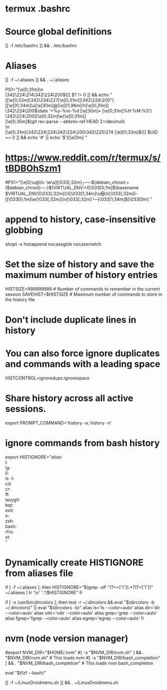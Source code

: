 # termux .bashrc

# Source global definitions
[[ -f /etc/bashrc ]] && . /etc/bashrc

# Aliases
[[ -f ~/.aliases ]] && . ~/.aliases

PS1="\[\e[0;31m\]\n\
\342\224\214\342\224\200\$([[ \$? != 0 ]] && echo \"[\[\e[0;33m\]\342\234\227\[\e[0;31m\]]\342\224\200\")\
[\[\e[01;34m\]\u\[\e[30m\]@\[\e[01;96m\]\h\[\e[0;31m\]]\
\342\224\200\$(date '+%y-%m-%d \[\e[30m\]• \[\e[0;31m\]%H:%M:%S')\
\342\224\200[\[\e[0;32m\]\w\[\e[0;31m\]]\
\[\e[0;35m\]\$(git rev-parse --abbrev-ref HEAD 2>/dev/null)\
\n\
\[\e[0;31m\]\342\224\224\342\224\200\342\225\274 \[\e[01;33m\]\$([[ \$UID == 0 ]] && echo '#' || echo '$')\[\e[0m\] "


# https://www.reddit.com/r/termux/s/tBDBOhSzm1
#PS1="\[\e]0;\u@\h: \w\a\]\[\033[;32m\]┌──${debian_chroot:+($debian_chroot)──}${VIRTUAL_ENV:+(\[\033[0;1m\]$(basename $VIRTUAL_ENV)\[\033[;32m\])}(\[\033[1;34m\]\u㉿\h\[\033[;32m\])-[\[\033[0;1m\]\w\[\033[;32m\]]\n\[\033[;32m\]└─\[\033[1;34m\]\$\[\033[0m\] "

# append to history, case-insensitive globbing
shopt -s histappend nocaseglob nocasematch

# Set the size of history and save the maximum number of history entries
HISTSIZE=999999999          # Number of commands to remember in the current session
SAVEHIST=$HISTSIZE          # Maximum number of commands to store in the history file

# Don't include duplicate lines in history
# You can also force ignore duplicates and commands with a leading space
HISTCONTROL=ignoredups:ignorespace

# Share history across all active sessions.
export PROMPT_COMMAND='history -a; history -n'

# ignore commands from bash history
export HISTIGNORE="*alias*:\
l:\
lg:\
ll:\
ls -l:\
cd:\
cr:\
ff:\
lazygit:\
bqt:\
exit:\
e:\
zsh:\
bash:\
rfrs:\
st:\
"
# Dynamically create HISTIGNORE from aliases file
if [ -f ~/.aliases ]; then
    HISTIGNORE="$(grep -oP "(?<=['\"]).*?(?=['\"])" ~/.aliases | tr '\n' ':')$HISTIGNORE"
fi

if [ -x /usr/bin/dircolors ]; then
    test -r ~/.dircolors && eval "$(dircolors -b ~/.dircolors)" || eval "$(dircolors -b)"
    alias ls='ls --color=auto'
    alias dir='dir --color=auto'
    alias vdir='vdir --color=auto'
    alias grep='grep --color=auto'
    alias fgrep='fgrep --color=auto'
    alias egrep='egrep --color=auto'
fi

# nvm (node version manager)
#export NVM_DIR="$HOME/.nvm"
#[ -s "$NVM_DIR/nvm.sh" ] && \. "$NVM_DIR/nvm.sh"  # This loads nvm
#[ -s "$NVM_DIR/bash_completion" ] && \. "$NVM_DIR/bash_completion"  # This loads nvm bash_completion

eval "$(fzf --bash)"

[[ -f ~/LinuxDroidmenu.sh ]] && . ~/LinuxDroidmenu.sh


